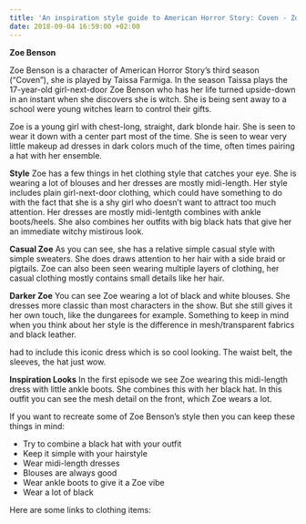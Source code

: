 ```yaml
---
title: 'An inspiration style guide to American Horror Story: Coven - Zoe'
date: 2018-09-04 16:59:00 +02:00
---
```


****Zoe Benson****

Zoe Benson is a character of American Horror Story’s third season (“Coven”), she is played by Taissa Farmiga. In the season Taissa plays the 17-year-old girl-next-door Zoe Benson who has her life turned upside-down in an instant when she discovers she is witch. She is being sent away to a school were young witches learn to control their gifts.
 
Zoe is a young girl with chest-long, straight, dark blonde hair. She is seen to wear it down with a center part most of the time. She is seen to wear very little makeup ad dresses in dark colors much of the time, often times pairing a hat with her ensemble.
 
**Style**
Zoe has a few things in het clothing style that catches your eye. She is wearing a lot of blouses and her dresses are mostly midi-length. Her style includes plain girl-next-door clothing, which could have something to do with the fact that she is a shy girl who doesn’t want to attract too much attention. Her dresses are mostly midi-lentgth combines with ankle boots/heels. She also combines her outfits with big black hats that give her an immediate witchy mistirous look.
 
 
**Casual Zoe**
As you can see, she has a relative simple casual style with simple sweaters. She does draws attention to her hair with a side braid or pigtails. Zoe can also been seen wearing multiple layers of clothing, her casual clothing mostly contains small details like her hair.

**Darker Zoe**
You can see Zoe wearing a lot of black and white blouses. She dresses more classic than most characters in the show. But she still gives it her own touch, like the dungarees for example. Something to keep in mind when you think about her style is the difference in mesh/transparent fabrics and black leather.

had to include this iconic dress which is so cool looking. The waist belt, the sleeves, the hat just wow.

**Inspiration Looks**
In the first episode we see Zoe wearing this midi-length dress with little ankle boots. She combines this with her black hat. In this outfit you can see the mesh detail on the front, which Zoe wears a lot.

If you want to recreate some of Zoe Benson’s style then you can keep these things in mind:

-	Try to combine a black hat with your outfit
-	Keep it simple with your hairstyle
-	Wear midi-length dresses 
-	Blouses are always good 
-	Wear ankle boots to give it a Zoe vibe
-	Wear a lot of black



Here are some links to clothing items:





